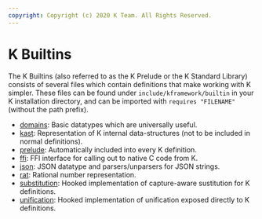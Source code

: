 ```yaml
---
copyright: Copyright (c) 2020 K Team. All Rights Reserved.
---
```


K Builtins
==========

The K Builtins (also referred to as the K Prelude or the K Standard Library)
consists of several files which contain definitions that make working with K
simpler. These files can be found under `include/kframework/builtin` in your K
installation directory, and can be imported with `requires "FILENAME"` (without
the path prefix).

-   [domains](domains.md): Basic datatypes which are universally useful.
-   [kast](kast.md): Representation of K internal data-structures (not to be
    included in normal definitions).
-   [prelude](prelude.md): Automatically included into every K definition.
-   [ffi](ffi.md): FFI interface for calling out to native C code from K.
-   [json](json.md): JSON datatype and parsers/unparsers for JSON strings.
-   [rat](rat.md): Rational number representation.
-   [substitution](substitution.md): Hooked implementation of capture-aware
    sustitution for K definitions.
-   [unification](https://github.com/kframework/k/blob/master/k-distribution/include/kframework/builtin/unification.k): Hooked implementation of unification
    exposed directly to K definitions.
